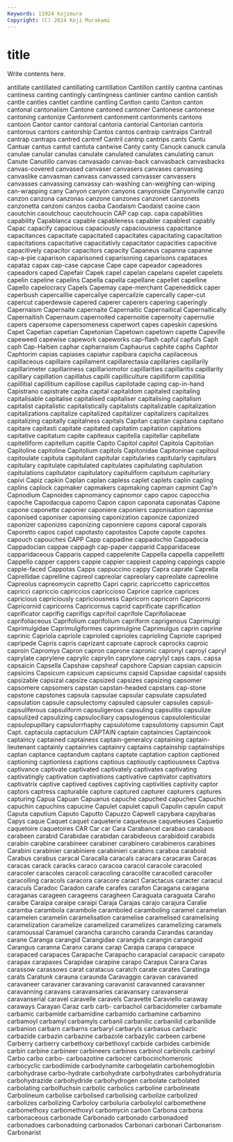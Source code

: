 ```yaml
---
Keywords: 11924 kojimura
Copyright: (C) 2024 Koji Murakami
---
```


# title

Write contents here.



antillate cantillated cantillating cantillation Cantillon cantily
cantina cantinas cantiness canting cantingly cantingness cantinier cantino cantion cantish
cantle cantles cantlet cantline cantling Cantlon canto Canton canton cantonal
cantonalism Cantone cantoned cantoner Cantonese cantonese cantoning cantonize Cantonment cantonment
cantonments cantons cantoon Cantor cantor cantoral cantoria cantorial Cantorian cantoris
cantorous cantors cantorship Cantos cantos cantraip cantraips Cantrall cantrap cantraps
cantred cantref Cantril cantrip cantrips cants Cantu Cantuar cantus cantut
cantuta cantwise Canty canty Canuck canuck canula canulae canular canulas
canulate canulated canulates canulating canun Canute Canutillo canvas canvasado canvas-back
canvasback canvasbacks canvas-covered canvased canvaser canvasers canvases canvasing canvaslike canvasman
canvass canvassed canvasser canvassers canvasses canvassing canvassy can-washing can-weighing can-wiping
can-wrapping cany Canyon canyon canyons canyonside Canyonville canzo canzon canzona
canzonas canzone canzones canzonet canzonets canzonetta canzoni canzos caoba Caodaism
Caodaist caoine caon caoutchin caoutchouc caoutchoucin CAP cap cap. capa
capabilities capability Capablanca capable capableness capabler capablest capably Capac capacify
capacious capaciously capaciousness capacitance capacitances capacitate capacitated capacitates capacitating capacitation
capacitations capacitative capacitativly capacitator capacities capacitive capacitively capacitor capacitors capacity
Capaneus capanna capanne cap-a-pie caparison caparisoned caparisoning caparisons capataces capataz
capax cap-case capcase Cape cape capeador capeadores capeadors caped Capefair
Capek capel capelan capelans capelet capelets capelin capeline capelins Capella
capella capellane capellet capelline Capello capelocracy Capels Capemay cape-merchant Capeneddick
caper caperbush capercaillie capercailye capercailzie capercally caper-cut capercut caperdewsie capered
caperer caperers capering caperingly Capernaism Capernaite capernaite Capernaitic Capernaitical Capernaitically
Capernaitish Capernaum capernoited capernoitie capernoity capernutie capers capersome capersomeness caperwort
capes capeskin capeskins Capet Capetian capetian Capetonian Capetown capetown capette
Capeville capeweed capewise capework capeworks cap-flash capful capfuls Caph caph
Cap-Haitien caphar capharnaism Caphaurus caphite caphs Caphtor Caphtorim capias capiases
capiatur capibara capicha capilaceous capillaceous capillaire capillament capillarectasia capillaries capillarily
capillarimeter capillariness capillariomotor capillarities capillaritis capillarity capillary capillation capillatus capilli
capilliculture capilliform capillitia capillitial capillitium capillose capillus capilotade caping cap-in-hand
Capistrano capistrate capita capital capitaldom capitaled capitaling capitalisable capitalise capitalised
capitaliser capitalising capitalism capitalist capitalistic capitalistically capitalists capitalizable capitalization capitalizations
capitalize capitalized capitalizer capitalizers capitalizes capitalizing capitally capitalness capitals Capitan
capitan capitana capitano capitare capitasti capitate capitated capitatim capitation capitations
capitative capitatum capite capiteaux capitella capitellar capitellate capitelliform capitellum capitle
Capito Capitol capitol Capitola Capitolian Capitoline capitoline Capitolium capitols Capitonidae
Capitoninae capitoul capitoulate capitula capitulant capitular capitularies capitularly capitulars capitulary
capitulate capitulated capitulates capitulating capitulation capitulations capitulator capitulatory capituliform capitulum
capiturlary capivi Capiz capkin Caplan caplan capless caplet caplets caplin
capling caplins caplock capmaker capmakers capmaking capman capmint Cap'n Capnodium
Capnoides capnomancy capnomor capo capoc capocchia capoche Capodacqua capomo Capon
capon caponata caponatas Capone capone caponette caponier caponiere caponiers caponisation
caponise caponised caponiser caponising caponization caponize caponized caponizer caponizes caponizing
caponniere capons caporal caporals Caporetto capos capot capotasto capotastos Capote
capote capotes capouch capouches CAPP Capp cappadine cappadochio Cappadocia Cappadocian
cappae cappagh cap-paper capparid Capparidaceae capparidaceous Capparis capped cappelenite Cappella
cappella cappelletti Cappello capper cappers cappie cappier cappiest capping cappings
capple capple-faced Cappotas Capps cappuccino cappy Capra caprate Caprella Caprellidae
caprelline capreol capreolar capreolary capreolate capreoline Capreolus capreomycin capretto Capri
capric capriccetto capriccettos capricci capriccio capriccios capriccioso Caprice caprice caprices
capricious capriciously capriciousness Capricorn capricorn Capricorni Capricornid capricorns Capricornus caprid
caprificate caprification caprificator caprifig caprifigs caprifoil caprifole Caprifoliaceae caprifoliaceous Caprifolium
caprifolium capriform caprigenous Caprimulgi Caprimulgidae Caprimulgiformes caprimulgine Caprimulgus caprin caprine
caprinic Capriola capriole caprioled caprioles caprioling Capriote capriped capripede Capris
capris caprizant caproate caprock caprocks caproic caproin Capromys Capron capron
caprone capronic capronyl caproyl capryl caprylate caprylene caprylic caprylin caprylone
caprylyl caps caps. capsa capsaicin Capsella Capshaw capsheaf capshore Capsian
capsian capsicin capsicins Capsicum capsicum capsicums capsid Capsidae capsidal capsids
capsizable capsizal capsize capsized capsizes capsizing capsomer capsomere capsomers capstan
capstan-headed capstans cap-stone capstone capstones capsula capsulae capsular capsulate capsulated
capsulation capsule capsulectomy capsuled capsuler capsules capsuli- capsuliferous capsuliform capsuligerous
capsuling capsulitis capsulize capsulized capsulizing capsulociliary capsulogenous capsulolenticular capsulopupillary capsulorrhaphy
capsulotome capsulotomy capsumin Capt Capt. captacula captaculum CAPTAIN captain captaincies
Captaincook captaincy captained captainess captain-generalcy captaining captain-lieutenant captainly captainries captainry
captains captainship captainships captan captance captandum captans captate captation caption
captioned captioning captionless captions captious captiously captiousness Captiva captivance captivate
captivated captivately captivates captivating captivatingly captivation captivations captivative captivator captivators
captivatrix captive captived captives captiving captivities captivity captor captors captress
capturable capture captured capturer capturers captures capturing Capua Capuan Capuanus
capuche capuched capuches Capuchin capuchin capuchins capucine Capulet capulet capuli
Capulin capulin caput Caputa caputium Caputo Caputto Capuzzo Capwell capybara
capybaras Capys caque Caquet caquet caqueterie caqueteuse caqueteuses Caquetio caquetoire
caquetoires CAR Car car Cara Carabancel carabao carabaos carabeen carabid
Carabidae carabidan carabideous carabidoid carabids carabin carabine carabineer carabiner carabinero
carabineros carabines Carabini carabinier carabiniere carabinieri carabins caraboa caraboid Carabus
carabus caracal Caracalla caracals caracara caracaras Caracas caracas carack caracks
caraco caracoa caracol caracole caracoled caracoler caracoles caracoli caracoling caracolite
caracolled caracoller caracolling caracols caracora caracore caract Caractacus caracter caracul
caraculs Caradoc Caradon carafe carafes carafon Caragana caragana caraganas carageen
carageens caragheen Caraguata caraguata Caraho caraibe Caraipa caraipe caraipi Caraja
Carajas carajo carajura Caralie caramba carambola carambole caramboled caramboling caramel
caramelan caramelen caramelin caramelisation caramelise caramelised caramelising caramelization caramelize caramelized
caramelizes caramelizing caramels caramoussal Caramuel carancha carancho caranda Carandas caranday
carane Caranga carangid Carangidae carangids carangin carangoid Carangus caranna Caranx
caranx carap Carapa carapa carapace carapaced carapaces Carapache Carapacho carapacial
carapacic carapato carapax carapaxes Carapidae carapine carapo Carapus Carara Caras
carassow carassows carat caratacus caratch carate carates Caratinga carats Caratunk
carauna caraunda Caravaggio caravan caravaned caravaneer caravaner caravaning caravanist caravanned
caravanner caravanning caravans caravansaries caravansary caravanserai caravanserial caravel caravelle caravels
Caravette Caraviello caraway caraways Carayan Caraz carb carb- carbachol carbacidometer
carbamate carbamic carbamide carbamidine carbamido carbamine carbamino carbamoyl carbamyl carbamyls
carbanil carbanilic carbanilid carbanilide carbanion carbarn carbarns carbaryl carbaryls carbasus
carbazic carbazide carbazin carbazine carbazole carbazylic carbeen carbene Carberry carberry
carbethoxy carbethoxyl carbide carbides carbimide carbin carbine carbineer carbineers carbines
carbinol carbinols carbinyl Carbo carbo carbo- carboazotine carbocer carbocinchomeronic carbocyclic
carbodiimide carbodynamite carbogelatin carbohemoglobin carbohydrase carbo-hydrate carbohydrate carbohydrates carbohydraturia carbohydrazide
carbohydride carbohydrogen carbolate carbolated carbolating carbolfuchsin carbolic carbolics carboline carbolineate
Carbolineum carbolise carbolised carbolising carbolize carbolized carbolizes carbolizing Carboloy carboluria
carbolxylol carbomethene carbomethoxy carbomethoxyl carbomycin carbon Carbona carbona carbonaceous carbonade
Carbonado carbonado carbonadoed carbonadoes carbonadoing carbonados Carbonari carbonari Carbonarism Carbonarist
